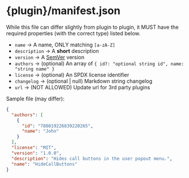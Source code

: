 # {plugin}/manifest.json

While this file can differ slightly from plugin to plugin, it MUST have the required properties (with the correct type)
listed below.

- `name` -> A name, ONLY matching `[a-zA-Z]`
- `description` -> A **short** description
- `version` -> A [SemVer](https://semver.org/) version
- `authors` -> (optional) An array of `{ id?: "optional string id", name: "string name" }`
- `license` -> (optional) An SPDX license identifier
- `changelog` -> (optional | null) Markdown string changelog
- `url` -> (NOT ALLOWED) Update url for 3rd party plugins

Sample file (may differ):

```json
{
  "authors": [
    {
      "id": "780819226839220265",
      "name": "John"
    }
  ],
  "license": "MIT",
  "version": "1.0.0",
  "description": "Hides call buttons in the user popout menu.",
  "name": "HideCallButtons"
}
```
